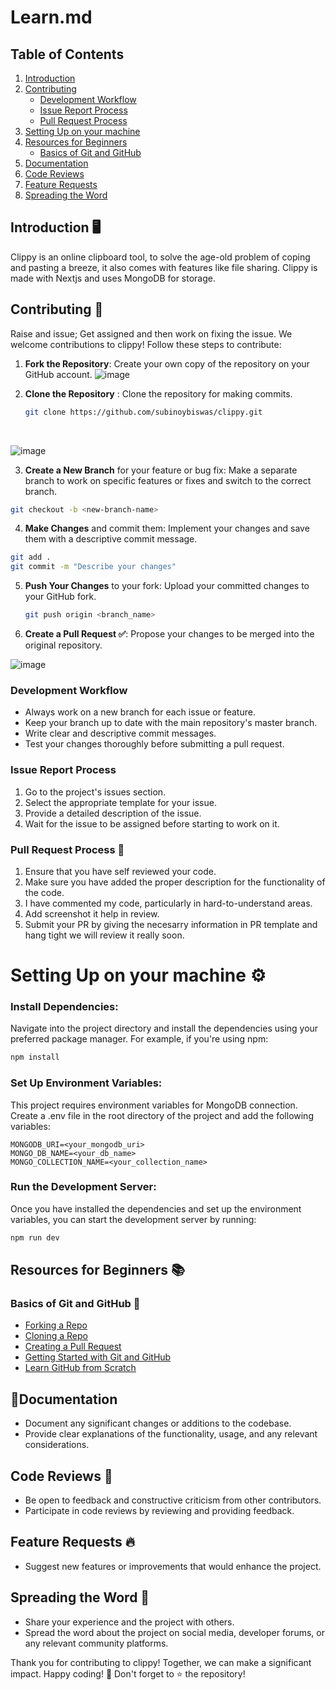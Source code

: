 # Learn.md
## Table of Contents
1. [Introduction](#introduction-)
2. [Contributing](#contributing-)
   - [Development Workflow](#development-workflow)
   - [Issue Report Process](#issue-report-process)
   - [Pull Request Process](#pull-request-process-)
3. [Setting Up on your machine](#setting-up-on-your-machine-)
4. [Resources for Beginners](#resources-for-beginners-)
   - [Basics of Git and GitHub](#basics-of-git-and-github-)
5. [Documentation](#documentation-)
6. [Code Reviews](#code-reviews-)
7. [Feature Requests](#feature-requests-)
8. [Spreading the Word](#spreading-the-word-)


## Introduction 🖥️
Clippy is an online clipboard tool, to solve the age-old problem of coping and pasting a breeze, it also comes with features like file sharing. Clippy is made with Nextjs and uses MongoDB for storage.


## Contributing 📝
Raise and issue; Get assigned and then work on fixing the issue.
We welcome contributions to clippy! Follow these steps to contribute:

1. **Fork the Repository**: Create your own copy of the repository on your GitHub account.
![image](https://github.com/debangi29/clippy/assets/117537653/d45f3432-1417-4a98-9070-d6c65e142c98)


2. **Clone the Repository** : Clone the repository for making commits.
   ```bash
   git clone https://github.com/subinoybiswas/clippy.git
   ```
      <br>
   
![image](https://github.com/debangi29/clippy/assets/117537653/f50e553b-ae31-4c35-b27a-3ead25375168)



3. **Create a New Branch** for your feature or bug fix: Make a separate branch to work on specific features or fixes and switch to the correct branch.
```bash
git checkout -b <new-branch-name>
```
4. **Make Changes** and commit them: Implement your changes and save them with a descriptive commit message.
```bash
git add .
git commit -m "Describe your changes"
```
5. **Push Your Changes** to your fork: Upload your committed changes to your GitHub fork.
   ```bash
   git push origin <branch_name>
   ```
6. **Create a Pull Request ✅**: Propose your changes to be merged into the original repository.
   <br>
   
![image](https://github.com/debangi29/clippy/assets/117537653/f148cf0f-9de6-40d9-baee-94ded4233e8c)


### Development Workflow
- Always work on a new branch for each issue or feature.
- Keep your branch up to date with the main repository's master branch.
- Write clear and descriptive commit messages.
- Test your changes thoroughly before submitting a pull request.

### Issue Report Process
1. Go to the project's issues section.
2. Select the appropriate template for your issue.
3. Provide a detailed description of the issue.
4. Wait for the issue to be assigned before starting to work on it.

### **Pull Request Process 🚀**

1. Ensure that you have self reviewed your code.
2. Make sure you have added the proper description for the functionality of the code.
3. I have commented my code, particularly in hard-to-understand areas.
4. Add screenshot it help in review.
5. Submit your PR by giving the necesarry information in PR template and hang tight we will review it really soon.

# Setting Up on your machine ⚙️
### Install Dependencies:

Navigate into the project directory and install the dependencies using your preferred package manager. For example, if you're using npm:

```bash
npm install
```

### Set Up Environment Variables:

This project requires environment variables for MongoDB connection. Create a .env file in the root directory of the project and add the following variables:

```plaintext
MONGODB_URI=<your_mongodb_uri>
MONGO_DB_NAME=<your_db_name>
MONGO_COLLECTION_NAME=<your_collection_name>
```

### Run the Development Server:

Once you have installed the dependencies and set up the environment variables, you can start the development server by running:

```bash
npm run dev
```


## Resources for Beginners 📚
### Basics of Git and GitHub 📂
- [Forking a Repo](https://help.github.com/en/articles/fork-a-repo)
- [Cloning a Repo](https://help.github.com/en/articles/cloning-a-repository)
- [Creating a Pull Request](https://help.github.com/en/articles/creating-a-pull-request)
- [Getting Started with Git and GitHub](https://guides.github.com/introduction/git-handbook/)
- [Learn GitHub from Scratch](https://www.youtube.com/watch?v=w3jLJU7DT5E)


## 📍Documentation
- Document any significant changes or additions to the codebase.
- Provide clear explanations of the functionality, usage, and any relevant considerations.

## Code Reviews 🔎
- Be open to feedback and constructive criticism from other contributors.
- Participate in code reviews by reviewing and providing feedback.

## Feature Requests 🔥
- Suggest new features or improvements that would enhance the project.

## Spreading the Word 👐
- Share your experience and the project with others.
- Spread the word about the project on social media, developer forums, or any relevant community platforms.



Thank you for contributing to clippy! Together, we can make a significant impact. Happy coding! 🚀
Don't forget to ⭐ the repository!
   
